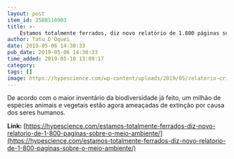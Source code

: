 ```yaml
---
layout: post
item_id: 2588116903
title: >-
    Estamos totalmente ferrados, diz novo relatório de 1.800 páginas sobre o meio ambiente
author: Tatu D'Oquei
date: 2019-05-06 14:30:33
pub_date: 2019-05-06 14:30:33
time_added: 2019-05-10 13:09:17
category: 
tags: []
image: https://hypescience.com/wp-content/uploads/2019/05/relatorio-crise-biodiversidade.jpg
---
```


De acordo com o maior inventário da biodiversidade já feito, um milhão de espécies animais e vegetais estão agora ameaçadas de extinção por causa dos seres humanos.

**Link:** [https://hypescience.com/estamos-totalmente-ferrados-diz-novo-relatorio-de-1-800-paginas-sobre-o-meio-ambiente/](https://hypescience.com/estamos-totalmente-ferrados-diz-novo-relatorio-de-1-800-paginas-sobre-o-meio-ambiente/)

